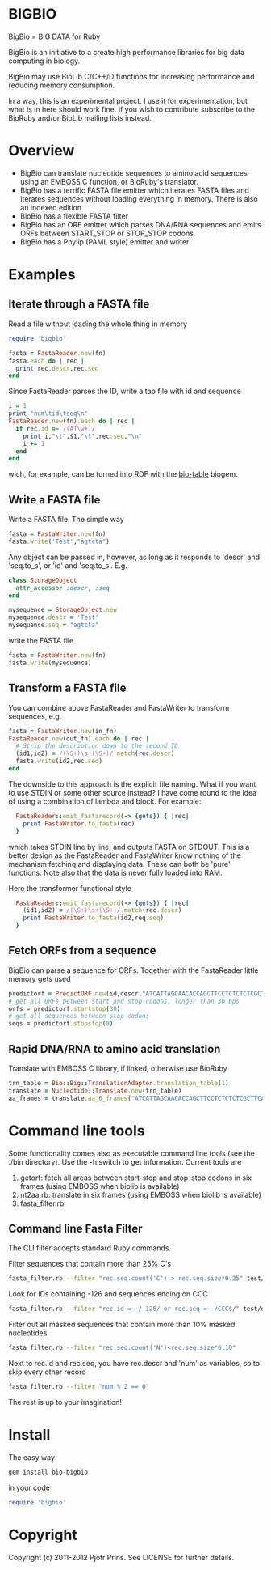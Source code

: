 # BIGBIO

BigBio = BIG DATA for Ruby

BigBio is an initiative to a create high performance libraries for big data
computing in biology.

BigBio may use BioLib C/C++/D functions for increasing performance and
reducing memory consumption.

In a way, this is an experimental project. I use it for
experimentation, but what is in here should work fine. If you wish to
contribute subscribe to the BioRuby and/or BioLib mailing lists
instead.

# Overview

* BigBio can translate nucleotide sequences to amino acid
  sequences using an EMBOSS C function, or BioRuby's translator.
* BigBio has a terrific FASTA file emitter which iterates FASTA files and
  iterates sequences without loading everything in memory. There is
  also an indexed edition
* BioBio has a flexible FASTA filter 
* BigBio has an ORF emitter which parses DNA/RNA sequences and emits
  ORFs between START_STOP or STOP_STOP codons.
* BigBio has a Phylip (PAML style) emitter and writer

# Examples

## Iterate through a FASTA file

Read a file without loading the whole thing in memory

```ruby
require 'bigbio'

fasta = FastaReader.new(fn)
fasta.each do | rec |
  print rec.descr,rec.seq
end
```

Since FastaReader parses the ID, write a tab file with id and sequence

```ruby
i = 1
print "num\tid\tseq\n"
FastaReader.new(fn).each do | rec |
  if rec.id =~ /(AT\w+)/
    print i,"\t",$1,"\t",rec.seq,"\n"
    i += 1
  end
end
```

wich, for example, can be turned into RDF with the
[bio-table](https://github.com/pjotrp/bioruby-table) biogem.

## Write a FASTA file

Write a FASTA file. The simple way

```ruby
fasta = FastaWriter.new(fn)
fasta.write('Test',"agtcta")
```

Any object can be passed in, however, as long as it responds to
'descr' and 'seq.to_s', or 'id' and 'seq.to_s'. E.g.

```ruby
class StorageObject
  attr_accessor :descr, :seq
end

mysequence = StorageObject.new
mysequence.descr = 'Test'
mysequence.seq = "agtcta"
```

write the FASTA file

```ruby
fasta = FastaWriter.new(fn)
fasta.write(mysequence)
```

## Transform a FASTA file

You can combine above FastaReader and FastaWriter to transform
sequences, e.g.

```ruby
fasta = FastaWriter.new(in_fn)
FastaReader.new(out_fn).each do | rec |
  # Strip the description down to the second ID
  (id1,id2) = /(\S+)\s+(\S+)/.match(rec.descr)
  fasta.write(id2,rec.seq)
end
```

The downside to this approach is the explicit file naming. What if you
want to use STDIN or some other source instead? I have come round to
the idea of using a combination of lambda and block. For example:

```ruby
  FastaReader::emit_fastarecord(-> {gets}) { |rec|
    print FastaWriter.to_fasta(rec)
  }
```

which takes STDIN line by line, and outputs FASTA on STDOUT. This is 
a better design as the FastaReader and FastaWriter know nothing of
the mechanism fetching and displaying data. These can both be 'pure' 
functions. Note also that the data is never fully loaded into RAM.

Here the transformer functional style

```ruby
  FastaReader::emit_fastarecord(-> {gets}) { |rec|
    (id1,id2) = /(\S+)\s+(\S+)/.match(rec.descr)
    print FastaWriter.to_fasta(id2,req.seq)
  }
```

## Fetch ORFs from a sequence

BigBio can parse a sequence for ORFs. Together with the FastaReader
little memory gets used

```ruby
predictorf = PredictORF.new(id,descr,"ATCATTAGCAACACCAGCTTCCTCTCTCTCGCTTCAAAGTTCACTACTCGTGGATCTCGT")
# get all ORFs between start and stop codons, longer than 30 bps
orfs = predictorf.startstop(30)
# get all sequences between stop codons
seqs = predictorf.stopstop(0)
```

## Rapid DNA/RNA to amino acid translation

Translate with EMBOSS C library, if linked, otherwise use BioRuby

```ruby
trn_table = Bio::Big::TranslationAdapter.translation_table(1)
translate = Nucleotide::Translate.new(trn_table)
aa_frames = translate.aa_6_frames("ATCATTAGCAACACCAGCTTCCTCTCTCTCGCTTCAAAGTTCACTACTCGTGGATCTCGT")
```

# Command line tools

Some functionality comes also as executable command line tools (see the
./bin directory). Use the -h switch to get information. Current tools
are 

1. getorf: fetch all areas between start-stop and stop-stop codons in six frames (using EMBOSS when biolib is available)
2. nt2aa.rb: translate in six frames (using EMBOSS when biolib is available)
3. fasta_filter.rb

## Command line Fasta Filter

The CLI filter accepts standard Ruby commands. 

Filter sequences that contain more than 25% C's

```sh
fasta_filter.rb --filter "rec.seq.count('C') > rec.seq.size*0.25" test/data/fasta/nt.fa
```

Look for IDs containing -126 and sequences ending on CCC

```sh
fasta_filter.rb --filter "rec.id =~ /-126/ or rec.seq =~ /CCC$/" test/data/fasta/nt.fa
```

Filter out all masked sequences that contain more than 10% masked
nucleotides

```sh
fasta_filter.rb --filter "rec.seq.count('N')<rec.seq.size*0.10" 
```

Next to rec.id and rec.seq, you have rec.descr and 'num' as variables,
so to skip every other record

```sh
fasta_filter.rb --filter "num % 2 == 0" 
```

The rest is up to your imagination!

# Install

The easy way

```sh
gem install bio-bigbio
```

in your code

```ruby
require 'bigbio'
```

# Copyright

Copyright (c) 2011-2012 Pjotr Prins. See LICENSE for further details.

